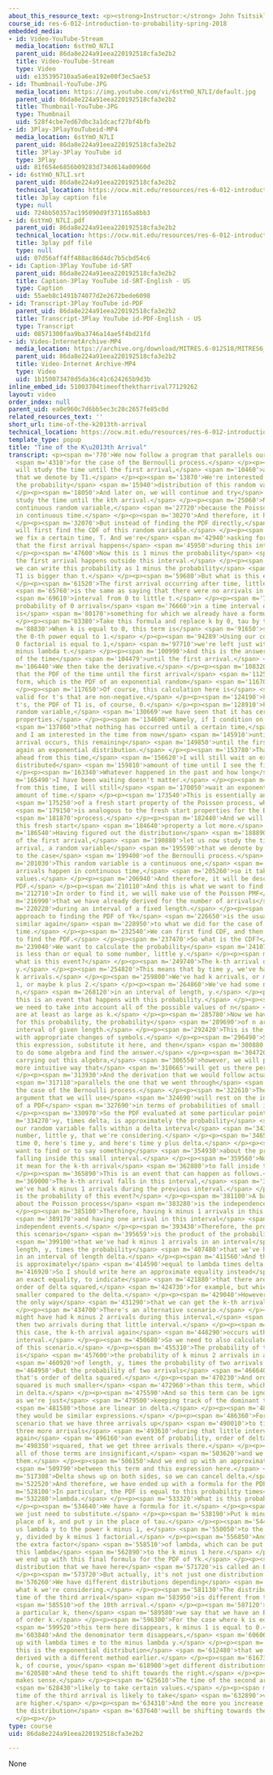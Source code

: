 ```yaml
---
about_this_resource_text: <p><strong>Instructor:</strong> John Tsitsiklis</p>
course_id: res-6-012-introduction-to-probability-spring-2018
embedded_media:
- id: Video-YouTube-Stream
  media_location: 6stYmO_N7LI
  parent_uid: 86da8e224a91eea220192518cfa3e2b2
  title: Video-YouTube-Stream
  type: Video
  uid: e135395710aa5a6ea192e00f3ec5ae53
- id: Thumbnail-YouTube-JPG
  media_location: https://img.youtube.com/vi/6stYmO_N7LI/default.jpg
  parent_uid: 86da8e224a91eea220192518cfa3e2b2
  title: Thumbnail-YouTube-JPG
  type: Thumbnail
  uid: 528f4cbe7ed67dbc3a1dcacf27bf4bfb
- id: 3Play-3PlayYouTubeid-MP4
  media_location: 6stYmO_N7LI
  parent_uid: 86da8e224a91eea220192518cfa3e2b2
  title: 3Play-3Play YouTube id
  type: 3Play
  uid: 81f654e6856b09283d734d614a00960d
- id: 6stYmO_N7LI.srt
  parent_uid: 86da8e224a91eea220192518cfa3e2b2
  technical_location: https://ocw.mit.edu/resources/res-6-012-introduction-to-probability-spring-2018/part-iii-random-processes/time-of-the-k2013th-arrival/6stYmO_N7LI.srt
  title: 3play caption file
  type: null
  uid: 724bb50357ac195090d9f371165a8bb3
- id: 6stYmO_N7LI.pdf
  parent_uid: 86da8e224a91eea220192518cfa3e2b2
  technical_location: https://ocw.mit.edu/resources/res-6-012-introduction-to-probability-spring-2018/part-iii-random-processes/time-of-the-k2013th-arrival/6stYmO_N7LI.pdf
  title: 3play pdf file
  type: null
  uid: 07d56aff4ff488ac86d4dc7b5cbd54c6
- id: Caption-3Play YouTube id-SRT
  parent_uid: 86da8e224a91eea220192518cfa3e2b2
  title: Caption-3Play YouTube id-SRT-English - US
  type: Caption
  uid: 55aeb8c1491b74077d2e2672bede6098
- id: Transcript-3Play YouTube id-PDF
  parent_uid: 86da8e224a91eea220192518cfa3e2b2
  title: Transcript-3Play YouTube id-PDF-English - US
  type: Transcript
  uid: 08571300faa9ba3746a14ae5f4bd21fd
- id: Video-InternetArchive-MP4
  media_location: https://archive.org/download/MITRES.6-012S18/MITRES6_012S18_L22-07_300k.mp4
  parent_uid: 86da8e224a91eea220192518cfa3e2b2
  title: Video-Internet Archive-MP4
  type: Video
  uid: 1b150073478d5da36c41c624265b9d3b
inline_embed_id: 51003704timeofthektharrival77129262
layout: video
order_index: null
parent_uid: ea0e960c7d6bb5ec3c28c2657fe85c0d
related_resources_text: ''
short_url: time-of-the-k2013th-arrival
technical_location: https://ocw.mit.edu/resources/res-6-012-introduction-to-probability-spring-2018/part-iii-random-processes/time-of-the-k2013th-arrival
template_type: popup
title: "Time of the K\u2013th Arrival"
transcript: <p><span m='770'>We now follow a program that parallels our development</span>
  <span m='4310'>for the case of the Bernoulli process.</span> </p><p><span m='6780'>We
  will study the time until the first arrival,</span> <span m='10460'>a random variable
  that we denote by T1.</span> </p><p><span m='13870'>We're interested in finding
  the probability</span> <span m='15940'>distribution of this random variable.</span>
  </p><p><span m='18050'>And later on, we will continue and try</span> <span m='20600'>to
  study the time until the kth arrival.</span> </p><p><span m='25060'>Now T1 is a
  continuous random variable,</span> <span m='27720'>because the Poisson process runs
  in continuous time.</span> </p><p><span m='30270'>And therefore, it has a PDF.</span>
  </p><p><span m='32070'>But instead of finding the PDF directly,</span> <span m='34550'>we
  will first find the CDF of this random variable.</span> </p><p><span m='38530'>So
  we fix a certain time, T. And we're</span> <span m='42940'>asking for the probability
  that the first arrival happens</span> <span m='45950'>during this interval.</span>
  </p><p><span m='47600'>Now this is 1 minus the probability</span> <span m='49760'>that
  the first arrival happens outside this interval.</span> </p><p><span m='52980'>So
  we can write this probability as 1 minus the probability</span> <span m='57060'>that
  T1 is bigger than t.</span> </p><p><span m='59680'>But what is this event?</span>
  </p><p><span m='61520'>The first arrival occurring after time, little t,</span>
  <span m='65760'>is the same as saying that there were no arrivals in the time</span>
  <span m='69610'>interval from 0 to little t.</span> </p><p><span m='73160'>And this
  probability of 0 arrivals</span> <span m='76660'>in a time interval of length t
  is</span> <span m='80170'>something for which we already have a formula.</span>
  </p><p><span m='83380'>Take this formula and replace k by 0, tau by t.</span> </p><p><span
  m='88830'>When k is equal to 0, this term is</span> <span m='91650'>something to
  the 0-th power equal to 1.</span> </p><p><span m='94289'>Using our convention, that
  0 factorial is equal to 1,</span> <span m='97710'>we're left just with e to the
  minus lambda t.</span> </p><p><span m='100990'>And this is the answer for the CDF
  of the time</span> <span m='104479'>until the first arrival.</span> </p><p><span
  m='106440'>We then take the derivative.</span> </p><p><span m='108320'>And we find
  that the PDF of the time until the first arrival</span> <span m='112550'>has this
  form, which is the PDF of an exponential random</span> <span m='116700'>variable.</span>
  </p><p><span m='117650'>Of course, this calculation here is</span> <span m='119660'>only
  valid for t's that are non-negative.</span> </p><p><span m='124190'>For negative
  t's, the PDF of T1 is, of course, 0.</span> </p><p><span m='128910'>For the exponential
  random variable,</span> <span m='130669'>we have seen that it has certain memorylessness
  properties.</span> </p><p><span m='134600'>Namely, if I condition on an event</span>
  <span m='137860'>that nothing has occurred until a certain time,</span> <span m='141420'>t,
  and I am interested in the time from now</span> <span m='145910'>until the first
  arrival occurs, this remaining</span> <span m='149850'>until the first arrival is
  again an exponential distribution.</span> </p><p><span m='153780'>That is, looking
  ahead from this time,</span> <span m='156620'>I will still wait an exponentially
  distributed</span> <span m='159810'>amount of time until I see the first arrival.</span>
  </p><p><span m='163340'>Whatever happened in the past and how long</span> <span
  m='165490'>I have been waiting doesn't matter.</span> </p><p><span m='167920'>Starting
  from this time, I will still</span> <span m='170050'>wait an exponentially distributed
  amount of time.</span> </p><p><span m='173540'>This is essentially an expression</span>
  <span m='175250'>of a fresh start property of the Poisson process, which</span>
  <span m='179150'>is analogous to the fresh start properties for the Bernoulli</span>
  <span m='181870'>process.</span> </p><p><span m='182440'>And we will be discussing
  this fresh start</span> <span m='184640'>property a lot more.</span> </p><p><span
  m='186540'>Having figured out the distribution</span> <span m='188890'>of the time
  of the first arrival,</span> <span m='190880'>let us now study the time of the k-th
  arrival, a random variable</span> <span m='195590'>that we denote by Y sub k, similar
  to the case</span> <span m='199400'>of the Bernoulli process.</span> </p><p><span
  m='201030'>This random variable is a continuous one,</span> <span m='202990'>because
  arrivals happen in continuous time,</span> <span m='205260'>so it takes continuous
  values.</span> </p><p><span m='206940'>And therefore, it will be described by a
  PDF.</span> </p><p><span m='210110'>And this is what we want to find.</span> </p><p><span
  m='212710'>In order to find it, we will make use of the Poisson PMF</span> <span
  m='216990'>that we have already derived for the number of arrivals</span> <span
  m='220220'>during an interval of a fixed length.</span> </p><p><span m='223320'>One
  approach to finding the PDF of Yk</span> <span m='226650'>is the usual program,
  similar again</span> <span m='228950'>to what we did for the case of the first arrival
  time.</span> </p><p><span m='232540'>We can first find CDF, and then differentiate
  to find the PDF.</span> </p><p><span m='237470'>So what is the CDF?</span> </p><p><span
  m='239040'>We want to calculate the probability</span> <span m='241070'>that Yk
  is less than or equal to some number, little y.</span> </p><p><span m='247690'>Now
  what is this event?</span> </p><p><span m='249740'>The k-th arrival occurs by time
  y.</span> </p><p><span m='254820'>This means that by time y, we've had at least
  k arrivals.</span> </p><p><span m='259800'>We've had k arrivals, or maybe k plus
  1, or maybe k plus 2.</span> </p><p><span m='264860'>We've had some number of arrivals,
  n,</span> <span m='268120'>in an interval of length, y.</span> </p><p><span m='272320'>And
  this is an event that happens with this probability.</span> </p><p><span m='277050'>But
  we need to take into account all of the possible values of n</span> <span m='281290'>that
  are at least as large as k.</span> </p><p><span m='285780'>Now we have a formula
  for this probability, the probability</span> <span m='289690'>of n arrivals in an
  interval of given length.</span> </p><p><span m='292420'>This is the Poisson PMF
  with appropriate changes of symbols.</span> </p><p><span m='296490'>So we can take
  this expression, substitute it here, and then</span> <span m='300880'>differentiate
  to do some algebra and find the answer.</span> </p><p><span m='304720'>Instead of
  carrying out this algebra,</span> <span m='306550'>however, we will proceed in a
  more intuitive way that</span> <span m='310665'>will get us there perhaps faster.</span>
  </p><p><span m='313930'>And the derivation that we would follow actually</span>
  <span m='317110'>parallels the one that we went through</span> <span m='320110'>in
  the case of the Bernoulli process.</span> </p><p><span m='322610'>The intuitive
  argument that we will use</span> <span m='324690'>will rest on the interpretation
  of a PDF</span> <span m='327690'>in terms of probabilities of small intervals.</span>
  </p><p><span m='330970'>So the PDF evaluated at some particular point,</span> <span
  m='334270'>y, times delta, is approximately the probability</span> <span m='338909'>that
  our random variable falls within a delta interval</span> <span m='343240'>from this
  number, little y, that we're considering.</span> </p><p><span m='346560'>So here's
  time 0, here's time y, and here's time y plus delta.</span> </p><p><span m='351870'>We
  want to find or to say something</span> <span m='354930'>about the probability of
  falling inside this small interval.</span> </p><p><span m='359560'>Now what does
  it mean for the k-th arrival</span> <span m='362880'>to fall inside this interval?</span>
  </p><p><span m='365890'>This is an event that can happen as follows.</span> </p><p><span
  m='369000'>The k-th arrival falls in this interval,</span> <span m='371790'>and
  we've had k minus 1 arrivals during the previous interval.</span> </p><p><span m='376840'>What
  is the probability of this event?</span> </p><p><span m='381100'>A basic assumption
  about the Poisson process</span> <span m='383280'>is the independence assumption.</span>
  </p><p><span m='385100'>Therefore, having k minus 1 arrivals in this interval</span>
  <span m='389170'>and having one arrival in this interval</span> <span m='391490'>are
  independent events.</span> </p><p><span m='393430'>Therefore, the probability of
  this scenario</span> <span m='395659'>is the product of the probabilities</span>
  <span m='399100'>that we've had k minus 1 arrivals in an interval</span> <span m='404250'>of
  length, y, times the probability</span> <span m='407480'>that we've had one arrival
  in an interval of length delta.</span> </p><p><span m='411560'>And that latter probability
  is approximately</span> <span m='414590'>equal to lambda times delta.</span> </p><p><span
  m='416920'>So I should write here an approximate equality instead</span> <span m='420050'>of
  an exact equality, to indicate</span> <span m='421880'>that there are other terms,
  order of delta squared,</span> <span m='424730'>for example, but which are much
  smaller compared to the delta.</span> </p><p><span m='429040'>However, this is not
  the only way</span> <span m='431290'>that we can get the k-th arrival in this interval.</span>
  </p><p><span m='434700'>There's an alternative scenario.</span> </p><p><span m='436710'>We
  might have had k minus 2 arrivals during this interval,</span> <span m='442230'>and
  then two arrivals during that little interval.</span> </p><p><span m='445950'>In
  this case, the k-th arrival again</span> <span m='448290'>occurs within that little
  interval.</span> </p><p><span m='450680'>So we need to also calculate the probability
  of this scenario.</span> </p><p><span m='455310'>The probability of that scenario
  is</span> <span m='457600'>the probability of k minus 2 arrivals in an interval</span>
  <span m='460920'>of length, y, times the probability of two arrivals.</span> </p><p><span
  m='464950'>But the probability of two arrivals</span> <span m='466640'>is something
  that's order of delta squared.</span> </p><p><span m='470230'>And order of delta
  squared is much smaller</span> <span m='472960'>than this term, which is linear
  in delta.</span> </p><p><span m='475590'>And so this term can be ignored as long
  as we're just</span> <span m='479500'>keeping track of the dominant terms,</span>
  <span m='481580'>those are linear in delta.</span> </p><p><span m='483740'>And then,
  they would be similar expressions.</span> </p><p><span m='486360'>For example, the
  scenario that we have three arrivals up</span> <span m='490010'>to time y, and then
  three more arrivals</span> <span m='493610'>during that little interval, which is
  again</span> <span m='496160'>an event of probability, order of delta</span> <span
  m='498350'>squared, that we get three arrivals there.</span> </p><p><span m='500920'>And
  all of those terms are insignificant,</span> <span m='503620'>and we can ignore
  them.</span> </p><p><span m='506150'>And we end up with an approximate equality</span>
  <span m='509790'>between this term and this expression here.</span> </p><p><span
  m='517308'>Delta shows up on both sides, so we can cancel delta.</span> </p><p><span
  m='522520'>And therefore, we have ended up with a formula for the PDF.</span> </p><p><span
  m='528100'>In particular, the PDF is equal to this probability times</span> <span
  m='532280'>lambda.</span> </p><p><span m='533320'>What is this probability?</span>
  </p><p><span m='534640'>We have a formula for it.</span> </p><p><span m='536550'>But
  we just need to substitute.</span> </p><p><span m='538190'>Put k minus 1 in the
  place of k, and put y in the place of tau.</span> </p><p><span m='544500'>This gives
  us lambda y to the power k minus 1, e</span> <span m='550050'>to the minus lambda
  y, divided by k minus 1 factorial.</span> </p><p><span m='556850'>And then we have
  the extra factor</span> <span m='558510'>of lambda, which can be put together with
  this lambda</span> <span m='562890'>to the k minus 1 here.</span> </p><p><span m='564860'>And
  we end up with this final formula for the PDF of Yk.</span> </p><p><span m='570100'>The
  distribution that we have here</span> <span m='571720'>is called an Erlang distribution.</span>
  </p><p><span m='573720'>But actually, it's not just one distribution.</span> </p><p><span
  m='576260'>We have different distributions depending</span> <span m='578640'>on
  what k we're considering.</span> </p><p><span m='581130'>The distribution of the
  time of the third arrival</span> <span m='583950'>is different from the distribution</span>
  <span m='585510'>of the 10th arrival.</span> </p><p><span m='587120'>So if we fix
  a particular k, then</span> <span m='589580'>we say that we have an Erlang distribution
  of order k.</span> </p><p><span m='596300'>For the case where k is equal to 1,</span>
  <span m='599520'>this term here disappears, k minus 1 is equal to 0.</span> </p><p><span
  m='603840'>And the denominator term disappears,</span> <span m='606060'>and we end
  up with lambda times e to the minus lambda y.</span> </p><p><span m='610260'>But
  this is the exponential distribution</span> <span m='612480'>that we had already
  derived with a different method earlier.</span> </p><p><span m='616730'>As you increase
  k, of course, you</span> <span m='618900'>get different distributions.</span> </p><p><span
  m='620580'>And these tend to shift towards the right.</span> </p><p><span m='623820'>This
  makes sense.</span> </p><p><span m='625610'>The time of the second arrival is</span>
  <span m='628430'>likely to take certain values.</span> </p><p><span m='630280'>The
  time of the third arrival is likely to take</span> <span m='632890'>values that
  are higher.</span> </p><p><span m='634310'>And the more you increase k, the more
  the distribution</span> <span m='637640'>will be shifting towards the right.</span>
  </p><p></p>
type: course
uid: 86da8e224a91eea220192518cfa3e2b2

---
```

None